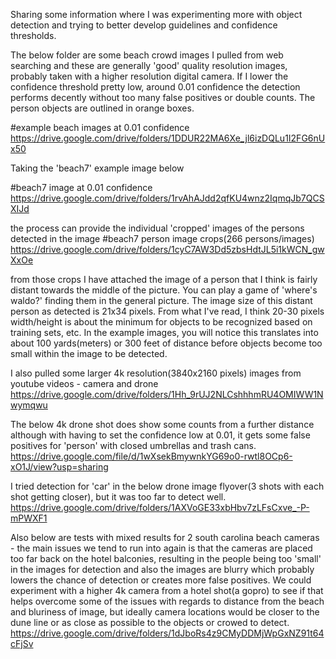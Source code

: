 Sharing some information where I was experimenting more with object detection and trying to better develop guidelines and confidence thresholds.

The below folder are some beach crowd images I pulled from web searching and these are generally 'good' quality resolution images, probably taken with a higher resolution digital camera. If I lower the confidence threshold pretty low, around 0.01 confidence the detection performs decently without too many false positives or double counts. The person objects are outlined in orange boxes.

#example beach images at 0.01 confidence
https://drive.google.com/drive/folders/1DDUR22MA6Xe_jl6izDQLu1I2FG6nUx50

Taking the 'beach7' example image below

#beach7 image at 0.01 confidence
https://drive.google.com/drive/folders/1rvAhAJdd2qfKU4wnz2IqmqJb7QCSXIJd

the process can provide the individual 'cropped' images of the persons detected in the image
#beach7 person image crops(266 persons/images)
https://drive.google.com/drive/folders/1cyC7AW3Dd5zbsHdtJL5i1kWCN_gwXxOe

from those crops I have attached the image of a person that I think is fairly distant towards the middle of the picture. You can play a game of 'where's waldo?' finding them in the general picture. The image size of this distant person as detected is 21x34 pixels. From what I've read, I think 20-30 pixels width/height is about the minimum for objects to be recognized based on training sets, etc. In the example images, you will notice this translates into about 100 yards(meters) or 300 feet of distance before objects become too small within the image to be detected. 

I also pulled some larger 4k resolution(3840x2160 pixels) images from youtube videos - camera and drone
https://drive.google.com/drive/folders/1Hh_9rUJ2NLCshhhmRU4OMIWW1Nwymqwu

The below 4k drone shot does show some counts from a further distance although with having to set the confidence low at 0.01, it gets some false positives for 'person' with closed umbrellas and trash cans.
https://drive.google.com/file/d/1wXsekBmywnkYG69o0-rwtl8OCp6-xO1J/view?usp=sharing
 
I tried detection for 'car' in the below drone image flyover(3 shots with each shot getting closer), but it was too far to detect well.
https://drive.google.com/drive/folders/1AXVoGE33xbHbv7zLFsCxve_-P-mPWXF1

Also below are tests with mixed results for 2 south carolina beach cameras - the main issues we tend to run into again is that the cameras are placed too far back on the hotel balconies, resulting in the people being too 'small' in the images for detection and also the images are blurry which probably lowers the chance of detection or creates more false positives. We could experiment with a higher 4k camera from a hotel shot(a gopro) to see if that helps overcome some of the issues with regards to distance from the beach and bluriness of image, but ideally camera locations would be closer to the dune line or as close as possible to the objects or crowed to detect. 
https://drive.google.com/drive/folders/1dJboRs4z9CMyDDMjWpGxNZ91t64cFjSv